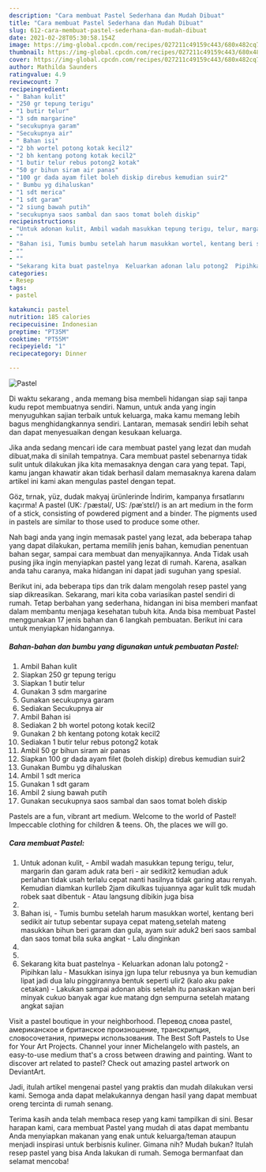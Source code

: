 ```yaml
---
description: "Cara membuat Pastel Sederhana dan Mudah Dibuat"
title: "Cara membuat Pastel Sederhana dan Mudah Dibuat"
slug: 612-cara-membuat-pastel-sederhana-dan-mudah-dibuat
date: 2021-02-28T05:30:58.154Z
image: https://img-global.cpcdn.com/recipes/027211c49159c443/680x482cq70/pastel-foto-resep-utama.jpg
thumbnail: https://img-global.cpcdn.com/recipes/027211c49159c443/680x482cq70/pastel-foto-resep-utama.jpg
cover: https://img-global.cpcdn.com/recipes/027211c49159c443/680x482cq70/pastel-foto-resep-utama.jpg
author: Mathilda Saunders
ratingvalue: 4.9
reviewcount: 7
recipeingredient:
- " Bahan kulit"
- "250 gr tepung terigu"
- "1 butir telur"
- "3 sdm margarine"
- "secukupnya garam"
- "Secukupnya air"
- " Bahan isi"
- "2 bh wortel potong kotak kecil2"
- "2 bh kentang potong kotak kecil2"
- "1 butir telur rebus potong2 kotak"
- "50 gr bihun siram air panas"
- "100 gr dada ayam filet boleh diskip direbus kemudian suir2"
- " Bumbu yg dihaluskan"
- "1 sdt merica"
- "1 sdt garam"
- "2 siung bawah putih"
- "secukupnya saos sambal dan saos tomat boleh diskip"
recipeinstructions:
- "Untuk adonan kulit, Ambil wadah masukkan tepung terigu, telur, margarin dan garam aduk rata beri  air sedikit2 kemudian aduk perlahan tidak usah terlalu cepat nanti hasilnya tidak garing atau renyah. Kemudian diamkan kurlleb 2jam dikulkas tujuannya agar kulit tdk mudah robek saat dibentuk Atau langsung dibikin juga bisa"
- ""
- "Bahan isi, Tumis bumbu setelah harum masukkan wortel, kentang beri sedikit air tutup sebentar supaya cepat mateng,setelah mateng masukkan bihun beri garam dan gula, ayam suir aduk2 beri saos sambal dan saos tomat bila suka angkat  Lalu dinginkan"
- ""
- ""
- "Sekarang kita buat pastelnya  Keluarkan adonan lalu potong2  Pipihkan lalu  Masukkan isinya jgn lupa telur rebusnya ya bun kemudian lipat jadi dua lalu pinggirannya bentuk seperti ulir2 (kalo aku pake cetakan) Lakukan sampai adonan abis setelah itu panaskan wajan beri minyak cukuo banyak agar kue matang dgn sempurna setelah matang angkat sajian"
categories:
- Resep
tags:
- pastel

katakunci: pastel 
nutrition: 185 calories
recipecuisine: Indonesian
preptime: "PT35M"
cooktime: "PT55M"
recipeyield: "1"
recipecategory: Dinner

---
```



![Pastel](https://img-global.cpcdn.com/recipes/027211c49159c443/680x482cq70/pastel-foto-resep-utama.jpg)

Di waktu  sekarang , anda memang bisa membeli hidangan siap saji tanpa kudu repot membuatnya sendiri. Namun, untuk anda yang ingin menyuguhkan sajian terbaik untuk keluarga, maka kamu memang lebih bagus menghidangkannya sendiri. Lantaran, memasak sendiri lebih sehat dan dapat menyesuaikan dengan kesukaan keluarga.

Jika anda sedang mencari ide cara membuat pastel yang lezat dan mudah dibuat,maka di sinilah tempatnya. Cara membuat pastel  sebenarnya tidak sulit untuk dilakukan jika kita memasaknya dengan cara yang tepat. Tapi, kamu jangan khawatir akan tidak berhasil dalam memasaknya 
karena dalam artikel ini kami akan mengulas pastel dengan tepat.  

Göz, tırnak, yüz, dudak makyaj ürünlerinde İndirim, kampanya fırsatlarını kaçırma! A pastel (UK: /ˈpæstəl/, US: /pæˈstɛl/) is an art medium in the form of a stick, consisting of powdered pigment and a binder. The pigments used in pastels are similar to those used to produce some other.

Nah bagi anda yang ingin memasak pastel yang lezat, ada beberapa tahap yang dapat dilakukan, pertama memilih jenis bahan, kemudian penentuan bahan segar, sampai cara membuat dan menyajikannya. Anda Tidak usah pusing jika ingin menyiapkan pastel yang lezat di rumah. Karena, asalkan anda  tahu caranya, maka hidangan ini dapat jadi suguhan yang spesial.

Berikut ini, ada beberapa tips dan trik dalam mengolah resep pastel yang siap dikreasikan. Sekarang, mari kita coba variasikan pastel sendiri di rumah. Tetap berbahan yang sederhana, hidangan ini bisa memberi manfaat dalam membantu menjaga kesehatan tubuh kita. Anda bisa membuat Pastel menggunakan 17 jenis bahan dan 6 langkah pembuatan. Berikut ini cara untuk menyiapkan hidangannya.

<!--inarticleads1-->

##### Bahan-bahan dan bumbu yang digunakan untuk pembuatan Pastel:

1. Ambil  Bahan kulit
1. Siapkan 250 gr tepung terigu
1. Siapkan 1 butir telur
1. Gunakan 3 sdm margarine
1. Gunakan secukupnya garam
1. Sediakan Secukupnya air
1. Ambil  Bahan isi
1. Sediakan 2 bh wortel potong kotak kecil2
1. Gunakan 2 bh kentang potong kotak kecil2
1. Sediakan 1 butir telur rebus potong2 kotak
1. Ambil 50 gr bihun siram air panas
1. Siapkan 100 gr dada ayam filet (boleh diskip) direbus kemudian suir2
1. Gunakan  Bumbu yg dihaluskan
1. Ambil 1 sdt merica
1. Gunakan 1 sdt garam
1. Ambil 2 siung bawah putih
1. Gunakan secukupnya saos sambal dan saos tomat boleh diskip


Pastels are a fun, vibrant art medium. Welcome to the world of Pastel! Impeccable clothing for children &amp; teens. Oh, the places we will go. 

<!--inarticleads2-->

##### Cara membuat Pastel:

1. Untuk adonan kulit, - Ambil wadah masukkan tepung terigu, telur, margarin dan garam aduk rata beri -  air sedikit2 kemudian aduk perlahan tidak usah terlalu cepat nanti hasilnya tidak garing atau renyah. Kemudian diamkan kurlleb 2jam dikulkas tujuannya agar kulit tdk mudah robek saat dibentuk - Atau langsung dibikin juga bisa
1. 
1. Bahan isi, - Tumis bumbu setelah harum masukkan wortel, kentang beri sedikit air tutup sebentar supaya cepat mateng,setelah mateng masukkan bihun beri garam dan gula, ayam suir aduk2 beri saos sambal dan saos tomat bila suka angkat  - Lalu dinginkan
1. 
1. 
1. Sekarang kita buat pastelnya  - Keluarkan adonan lalu potong2  - Pipihkan lalu  - Masukkan isinya jgn lupa telur rebusnya ya bun kemudian lipat jadi dua lalu pinggirannya bentuk seperti ulir2 (kalo aku pake cetakan) - Lakukan sampai adonan abis setelah itu panaskan wajan beri minyak cukuo banyak agar kue matang dgn sempurna setelah matang angkat sajian


Visit a pastel boutique in your neighborhood. Перевод слова pastel, американское и британское произношение, транскрипция, словосочетания, примеры использования. The Best Soft Pastels to Use for Your Art Projects. Channel your inner Michelangelo with pastels, an easy-to-use medium that&#39;s a cross between drawing and painting. Want to discover art related to pastel? Check out amazing pastel artwork on DeviantArt. 

Jadi, itulah artikel mengenai  pastel  yang praktis dan mudah dilakukan versi kami. Semoga anda dapat melakukannya dengan hasil yang dapat membuat oreng tercinta di rumah senang. 

Terima kasih anda telah membaca resep yang kami tampilkan di sini. Besar harapan kami, cara membuat  Pastel yang mudah di atas dapat membantu Anda menyiapkan makanan yang enak untuk keluarga/teman ataupun menjadi inspirasi untuk berbisnis kuliner. Gimana nih? Mudah bukan? Itulah resep pastel yang bisa Anda lakukan di rumah. Semoga bermanfaat dan selamat mencoba!

